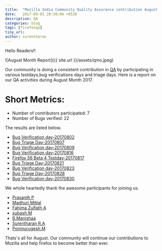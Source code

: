 ```yaml
---
title:  "Mozilla India Community Quality Assurance contribution August 2017"
date:   2017-09-01 20:50:00 +0530
description: QA
categories: blog
tags: [firefoxqa]
tiny_url:
author: surentharan
---
```


Hello Readers!!

![August Month Report]({{ site.url }}/assets/qmo.jpeg)

Our community is doing a consistent contribution in [QA](http://quality.mozilla.org/) by participating in various testdays,bug verifications days and triage days. Here is a report on our QA activities during August Month 2017.

Short Metrics:
=============
- Number of contributors participated: 7
- Number of Bugs verified: 22



The results are listed below.

- [Bug Verification day-20170802](https://public.etherpad-mozilla.org/p/MozillaIN_QA_Bug_Verification_Day_20170802)
- [Bug Triage Day-20170807](https://public.etherpad-mozilla.org/p/MozillaIN_QA_Bug_Triage_Day_20170807)
- [Bug Verification day-20170809](https://public.etherpad-mozilla.org/p/MozillaIN_QA_Bug_Verification_Day_20170809)
- [Bug Verification day-20170816](https://public.etherpad-mozilla.org/p/MozillaIN_QA_Bug_Verification_Day_20170816)
- [Firefox 56 Beta 4 Testday-20170817](https://quality.mozilla.org/2017/08/firefox-56-beta-4-testday-results/)
- [Bug Triage Day-20170821](https://public.etherpad-mozilla.org/p/MozillaIN_QA_Bug_Triage_Day_20170821)
- [Bug Verification day-20170823](https://public.etherpad-mozilla.org/p/MozillaIN_QA_Bug_Verification_Day_20170823)
- [Bug Triage Day-20170828](https://public.etherpad-mozilla.org/p/MozillaIN_QA_Bug_Triage_Day_20170828)
- [Bug Verification day-20170830](https://public.etherpad-mozilla.org/p/MozillaIN_QA_Bug_Verification_Day_20170830)


We whole heartedly thank the awesome participants for joining us.

- [Prasanth P](https://twitter.com/prasanthp96)
- [Madhuri Mittal](https://twitter.com/Madhuri_QA)
- [Fahima Zulfath A](https://twitter.com/FahimaZulfath)
- [subash.M](https://twitter.com/subahiphop4)
- [B.Manishaa](https://twitter.com/)
- [Surentharan R.A](https://twitter.com/surentharan7)
- [Ponmurugesh.M](https://twitter.com/ponmurugesh007)

Thats's all for August. 
Our community will continue our contributions to Mozilla and help firefox to become better than ever.
